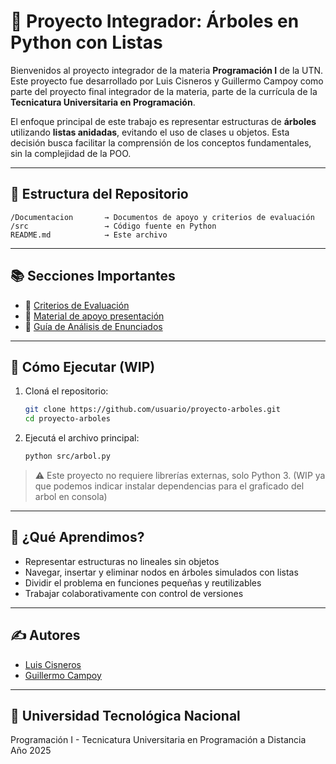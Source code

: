 # 🌳 Proyecto Integrador: Árboles en Python con Listas

Bienvenidos al proyecto integrador de la materia **Programación I** de la UTN.  
Este proyecto fue desarrollado por Luis Cisneros y Guillermo Campoy como parte del proyecto final integrador de la materia, parte de la currícula de la **Tecnicatura Universitaria en Programación**.

El enfoque principal de este trabajo es representar estructuras de **árboles** utilizando **listas anidadas**, evitando el uso de clases u objetos. Esta decisión busca facilitar la comprensión de los conceptos fundamentales, sin la complejidad de la POO.

---

## 📁 Estructura del Repositorio

```
/Documentacion       → Documentos de apoyo y criterios de evaluación  
/src                 → Código fuente en Python  
README.md            → Este archivo
```

---

## 📚 Secciones Importantes

- 📄 [Criterios de Evaluación](./Documentación/Rúbrica_trabajo_integrador-Programación_I.pdf)
- 📄 [Material de apoyo presentación](./Documentacion/Arboles_en_programacion.pptx.pdf)  
- 📄 [Guía de Análisis de Enunciados](./Documentacion/Trabajo_Integrador-Programación_I.pdf)

---

## 🔧 Cómo Ejecutar (WIP)

1. Cloná el repositorio:  
   ```bash
   git clone https://github.com/usuario/proyecto-arboles.git
   cd proyecto-arboles
   ```

2. Ejecutá el archivo principal:  
   ```bash
   python src/arbol.py
   ```

> ⚠️ Este proyecto no requiere librerías externas, solo Python 3. (WIP ya que podemos indicar instalar dependencias para el graficado del arbol en consola)

---

## 🧠 ¿Qué Aprendimos?

- Representar estructuras no lineales sin objetos
- Navegar, insertar y eliminar nodos en árboles simulados con listas
- Dividir el problema en funciones pequeñas y reutilizables
- Trabajar colaborativamente con control de versiones

---

## ✍️ Autores

- [Luis Cisneros](https://github.com/luiscisneros356)
- [Guillermo Campoy](https://github.com/guillecampoy)

---

## 🏫 Universidad Tecnológica Nacional  
Programación I - Tecnicatura Universitaria en Programación a Distancia  
Año 2025
